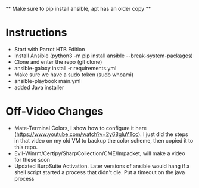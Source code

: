 ** Make sure to pip install ansible, apt has an older copy **

# Instructions
* Start with Parrot HTB Edition
* Install Ansible (python3 -m pip install ansible --break-system-packages)
* Clone and enter the repo (git clone)
* ansible-galaxy install -r requirements.yml
* Make sure we have a sudo token (sudo whoami)
* ansible-playbook main.yml
* added Java installer

# Off-Video Changes
* Mate-Terminal Colors, I show how to configure it here (https://www.youtube.com/watch?v=2y68gluYTcc). I just did the steps in that video on my old VM to backup the color scheme, then copied it to this repo.
* Evil-Winrm/Certipy/SharpCollection/CME/Impacket, will make a video for these soon
* Updated BurpSuite Activation. Later versions of ansible would hang if a shell script started a process that didn't die. Put a timeout on the java process
